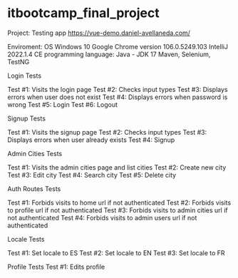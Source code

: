 # itbootcamp_final_project

Project: Testing app https://vue-demo.daniel-avellaneda.com/ 

Enviroment:
OS Windows 10
Google Chrome version 106.0.5249.103
IntelliJ 2022.1.4 CE
programming language: Java - JDK 17
Maven, Selenium, TestNG


Login Tests

Test #1: Visits the login page
Test #2: Checks input types
Test #3: Displays errors when user does not exist
Test #4: Displays errors when password is wrong
Test #5: Login
Test #6: Logout

Signup Tests

Test #1: Visits the signup page
Test #2: Checks input types
Test #3: Displays errors when user already exists
Test #4: Signup

Admin Cities Tests

Test #1: Visits the admin cities page and list cities
Test #2: Create new city
Test #3: Edit city
Test #4: Search city
Test #5: Delete city

Auth Routes Tests

Test #1: Forbids visits to home url if not authenticated
Test #2: Forbids visits to profile url if not authenticated
Test #3: Forbids visits to admin cities url if not authenticated
Test #4: Forbids visits to admin users url if not authenticated

Locale Tests

Test #1: Set locale to ES
Test #2: Set locale to EN
Test #3: Set locale to FR

Profile Tests 
Test #1: Edits profile
